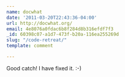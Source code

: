 ```yaml
---
name: docwhat
date: '2011-03-20T22:43:36-04:00'
url: http://docwhat.org/
email: 4e8076a0fdac6b8f284d8b316efdf7f3
_id: 60398c07-a1d7-473f-b20a-116ea255269d
slug: "/code-retreat/"
template: comment

---
```


Good catch! I have fixed it. :-)
